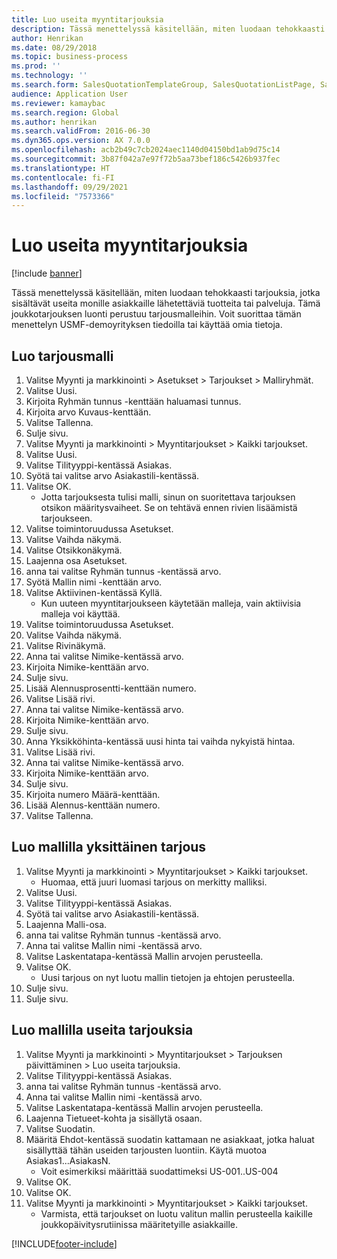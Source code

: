 ```yaml
---
title: Luo useita myyntitarjouksia
description: Tässä menettelyssä käsitellään, miten luodaan tehokkaasti tarjouksia, jotka sisältävät useita monille asiakkaille lähetettäviä tuotteita tai palveluja.
author: Henrikan
ms.date: 08/29/2018
ms.topic: business-process
ms.prod: ''
ms.technology: ''
ms.search.form: SalesQuotationTemplateGroup, SalesQuotationListPage, SalesCreateQuotation, SalesQuotationTable, SysQueryForm, SalesQuickQuote
audience: Application User
ms.reviewer: kamaybac
ms.search.region: Global
ms.author: henrikan
ms.search.validFrom: 2016-06-30
ms.dyn365.ops.version: AX 7.0.0
ms.openlocfilehash: acb2b49c7cb2024aec1140d04150bd1ab9d75c14
ms.sourcegitcommit: 3b87f042a7e97f72b5aa73bef186c5426b937fec
ms.translationtype: HT
ms.contentlocale: fi-FI
ms.lasthandoff: 09/29/2021
ms.locfileid: "7573366"
---
```

# <a name="mass-create-sales-quotations"></a>Luo useita myyntitarjouksia

[!include [banner](../../includes/banner.md)]

Tässä menettelyssä käsitellään, miten luodaan tehokkaasti tarjouksia, jotka sisältävät useita monille asiakkaille lähetettäviä tuotteita tai palveluja. Tämä joukkotarjouksen luonti perustuu tarjousmalleihin. Voit suorittaa tämän menettelyn USMF-demoyrityksen tiedoilla tai käyttää omia tietoja.


## <a name="create-a-quotation-template"></a>Luo tarjousmalli
1. Valitse Myynti ja markkinointi > Asetukset > Tarjoukset > Malliryhmät.
2. Valitse Uusi.
3. Kirjoita Ryhmän tunnus -kenttään haluamasi tunnus.
4. Kirjoita arvo Kuvaus-kenttään.
5. Valitse Tallenna.
6. Sulje sivu.
7. Valitse Myynti ja markkinointi > Myyntitarjoukset > Kaikki tarjoukset.
8. Valitse Uusi.
9. Valitse Tilityyppi-kentässä Asiakas.
10. Syötä tai valitse arvo Asiakastili-kentässä.
11. Valitse OK.
    * Jotta tarjouksesta tulisi malli, sinun on suoritettava tarjouksen otsikon määritysvaiheet. Se on tehtävä ennen rivien lisäämistä tarjoukseen.   
12. Valitse toimintoruudussa Asetukset.
13. Valitse Vaihda näkymä.
14. Valitse Otsikkonäkymä.
15. Laajenna osa Asetukset.
16. anna tai valitse Ryhmän tunnus -kentässä arvo.
17. Syötä Mallin nimi -kenttään arvo.
18. Valitse Aktiivinen-kentässä Kyllä.
    * Kun uuteen myyntitarjoukseen käytetään malleja, vain aktiivisia malleja voi käyttää.  
19. Valitse toimintoruudussa Asetukset.
20. Valitse Vaihda näkymä.
21. Valitse Rivinäkymä.
22. Anna tai valitse Nimike-kentässä arvo.
23. Kirjoita Nimike-kenttään arvo.
24. Sulje sivu.
25. Lisää Alennusprosentti-kenttään numero.
26. Valitse Lisää rivi.
27. Anna tai valitse Nimike-kentässä arvo.
28. Kirjoita Nimike-kenttään arvo.
29. Sulje sivu.
30. Anna Yksikköhinta-kentässä uusi hinta tai vaihda nykyistä hintaa.
31. Valitse Lisää rivi.
32. Anna tai valitse Nimike-kentässä arvo.
33. Kirjoita Nimike-kenttään arvo.
34. Sulje sivu.
35. Kirjoita numero Määrä-kenttään.
36. Lisää Alennus-kenttään numero.
37. Valitse Tallenna.

## <a name="apply-the-template-to-create-a-single-quotation"></a>Luo mallilla yksittäinen tarjous
1. Valitse Myynti ja markkinointi > Myyntitarjoukset > Kaikki tarjoukset.
    * Huomaa, että juuri luomasi tarjous on merkitty malliksi.  
2. Valitse Uusi.
3. Valitse Tilityyppi-kentässä Asiakas.
4. Syötä tai valitse arvo Asiakastili-kentässä.
5. Laajenna Malli-osa.
6. anna tai valitse Ryhmän tunnus -kentässä arvo.
7. Anna tai valitse Mallin nimi -kentässä arvo.
8. Valitse Laskentatapa-kentässä Mallin arvojen perusteella.
9. Valitse OK.
    * Uusi tarjous on nyt luotu mallin tietojen ja ehtojen perusteella.  
10. Sulje sivu.
11. Sulje sivu.

## <a name="apply-the-template-to-mass-create-quotations"></a>Luo mallilla useita tarjouksia
1. Valitse Myynti ja markkinointi > Myyntitarjoukset > Tarjouksen päivittäminen > Luo useita tarjouksia.
2. Valitse Tilityyppi-kentässä Asiakas.
3. anna tai valitse Ryhmän tunnus -kentässä arvo.
4. Anna tai valitse Mallin nimi -kentässä arvo.
5. Valitse Laskentatapa-kentässä Mallin arvojen perusteella.
6. Laajenna Tietueet-kohta ja sisällytä osaan.
7. Valitse Suodatin.
8. Määritä Ehdot-kentässä suodatin kattamaan ne asiakkaat, jotka haluat sisällyttää tähän useiden tarjousten luontiin. Käytä muotoa Asiakas1...AsiakasN.
    * Voit esimerkiksi määrittää suodattimeksi US-001..US-004  
9. Valitse OK.
10. Valitse OK.
11. Valitse Myynti ja markkinointi > Myyntitarjoukset > Kaikki tarjoukset.
    * Varmista, että tarjoukset on luotu valitun mallin perusteella kaikille joukkopäivitysrutiinissa määritetyille asiakkaille.  



[!INCLUDE[footer-include](../../../includes/footer-banner.md)]